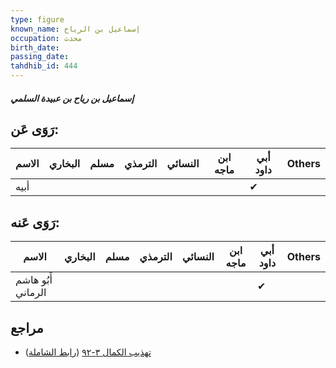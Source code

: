 ```yaml
---
type: figure
known_name: إسماعيل بن الرياح
occupation: محدث
birth_date:
passing_date:
tahdhib_id: 444
---
```

##### إسماعيل بن رياح بن عبيدة السلمي

## رَوَى عَن:
| الاسم | البخاري | مسلم | الترمذي | النسائي | ابن ماجه | أبي داود | Others |
| ----- | ------- | ---- | ------- | ------- | -------- | -------- | ------ |
| أبيه  |         |      |         |         |          | ✔        |        |
## رَوَى عَنه:
| الاسم              | البخاري | مسلم | الترمذي | النسائي | ابن ماجه | أبي داود | Others |
| ------------------ | ------- | ---- | ------- | ------- | -------- | -------- | ------ |
| أَبُو هاشم الرماني |         |      |         |         |          | ✔        |        |
## مراجع
- [تهذيب الكمال ٣-٩٢](obsidian://open?vault=Tahdhib-al-Kamal&file=Figures/٤٤٤-إسماعيل%20بن%20رياح%20بن%20عبيدة%20السلمي) ([رابط الشاملة](https://shamela.ws/book/3722/1106))
